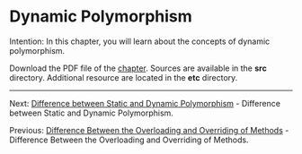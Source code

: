 # Dynamic Polymorphism

Intention: In this chapter, you will learn about the concepts of dynamic polymorphism.

Download the PDF file of the [chapter](chapter_20.pdf). Sources are available in the <b>src</b> directory. 
Additional resource are located in the <b>etc</b> directory.

<hr>

Next: [Difference between Static and Dynamic Polymorphism](chapter_21.md
"Difference between Static and Dynamic Polymorphism") -
Difference between Static and Dynamic Polymorphism.

Previous: [Difference Between the Overloading and Overriding of Methods](chapter_19.md
"Difference Between the Overloading and Overriding of Methods") -
Difference Between the Overloading and Overriding of Methods.